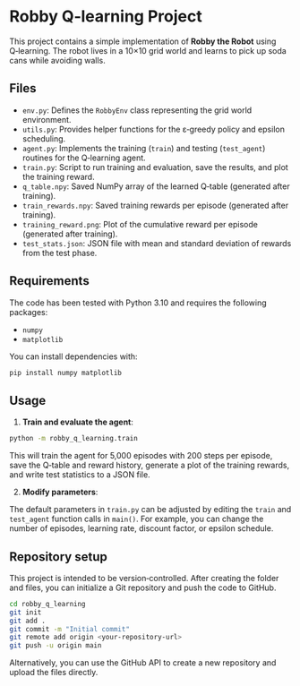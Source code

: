 # Robby Q‑learning Project

This project contains a simple implementation of **Robby the Robot** using Q‑learning. The robot lives in a 10×10 grid world and learns to pick up soda cans while avoiding walls.

## Files

- `env.py`: Defines the `RobbyEnv` class representing the grid world environment.
- `utils.py`: Provides helper functions for the ε‑greedy policy and epsilon scheduling.
- `agent.py`: Implements the training (`train`) and testing (`test_agent`) routines for the Q‑learning agent.
- `train.py`: Script to run training and evaluation, save the results, and plot the training reward.
- `q_table.npy`: Saved NumPy array of the learned Q‑table (generated after training).
- `train_rewards.npy`: Saved training rewards per episode (generated after training).
- `training_reward.png`: Plot of the cumulative reward per episode (generated after training).
- `test_stats.json`: JSON file with mean and standard deviation of rewards from the test phase.

## Requirements

The code has been tested with Python 3.10 and requires the following packages:

- `numpy`
- `matplotlib`

You can install dependencies with:

```bash
pip install numpy matplotlib
```

## Usage

1. **Train and evaluate the agent**:

```bash
python -m robby_q_learning.train
```

This will train the agent for 5,000 episodes with 200 steps per episode, save the Q‑table and reward history, generate a plot of the training rewards, and write test statistics to a JSON file.

2. **Modify parameters**:

The default parameters in `train.py` can be adjusted by editing the `train` and `test_agent` function calls in `main()`. For example, you can change the number of episodes, learning rate, discount factor, or epsilon schedule.

## Repository setup

This project is intended to be version‑controlled. After creating the folder and files, you can initialize a Git repository and push the code to GitHub.

```bash
cd robby_q_learning
git init
git add .
git commit -m "Initial commit"
git remote add origin <your‑repository‑url>
git push -u origin main
```

Alternatively, you can use the GitHub API to create a new repository and upload the files directly.